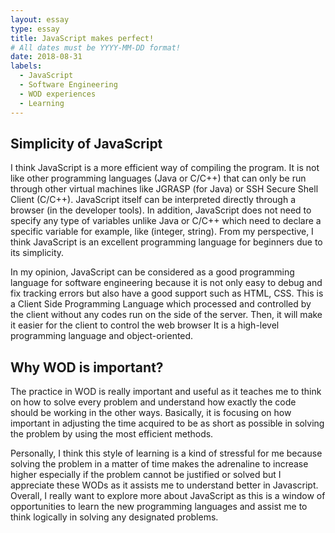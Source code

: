 ```yaml
---
layout: essay
type: essay
title: JavaScript makes perfect!
# All dates must be YYYY-MM-DD format!
date: 2018-08-31
labels:
  - JavaScript
  - Software Engineering
  - WOD experiences
  - Learning
---
```


## Simplicity of JavaScript

I think JavaScript is a more efficient way of compiling the program. It is not like other programming languages (Java or C/C++) that can only be run through other virtual machines like JGRASP (for Java) or SSH Secure Shell Client (C/C++).  JavaScript itself can be interpreted directly through a browser (in the developer tools). In addition, JavaScript does not need to specify any type of variables unlike Java or C/C++ which need to declare a specific variable for example, like (integer, string). From my perspective, I think JavaScript is an excellent programming language for beginners due to its simplicity.

In my opinion, JavaScript can be considered as a good programming language for software engineering because it is not only easy to debug and fix tracking errors but also have a good support such as HTML, CSS.  This is a Client Side Programming Language which processed and controlled by the client without any codes run on the side of the server. Then, it will make it easier for the client to control the web browser It is a high-level programming language and object-oriented.

## Why WOD is important?

The practice in WOD is really important and useful as it teaches me to think on how to solve every problem and understand how exactly the code should be working in the other ways.  Basically, it is focusing on how important in adjusting the time acquired to be as short as possible in solving the problem by using the most efficient methods. 

Personally, I think this style of learning is a kind of stressful for me because solving the problem in a matter of time makes the adrenaline to increase higher especially if the problem cannot be justified or solved but I appreciate these WODs as it assists me to understand better in Javascript. Overall, I really want to explore more about JavaScript as this is a window of opportunities to learn the new programming languages and assist me to think logically in solving any designated problems.
